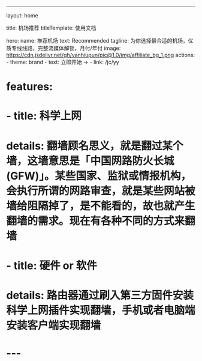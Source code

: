 ---

layout: home

title: 机场推荐
titleTemplate: 使用文档

hero:
name: 推荐机场
text: Recommended
tagline: 为你选择最合适的机场，优质专线线路，完整流媒体解锁，月付/年付
image: https://cdn.jsdelivr.net/gh/vanhiupun/pic@1.0/img/affiliate_bg_1.png
actions: 
    - theme: brand
    - text: 立即开始 →
    - link: /jc/yy

# features:

# - title: 科学上网

# details: 翻墙顾名思义，就是翻过某个墙，这墙意思是「中国网路防火长城(GFW)」。某些国家、监狱或情报机构，会执行所谓的网路审查，就是某些网站被墙给阻隔掉了，是不能看的，故也就产生翻墙的需求。现在有各种不同的方式来翻墙

# - title: 硬件 or 软件

# details: 路由器通过刷入第三方固件安装科学上网插件实现翻墙，手机或者电脑端安装客户端实现翻墙

# ---
